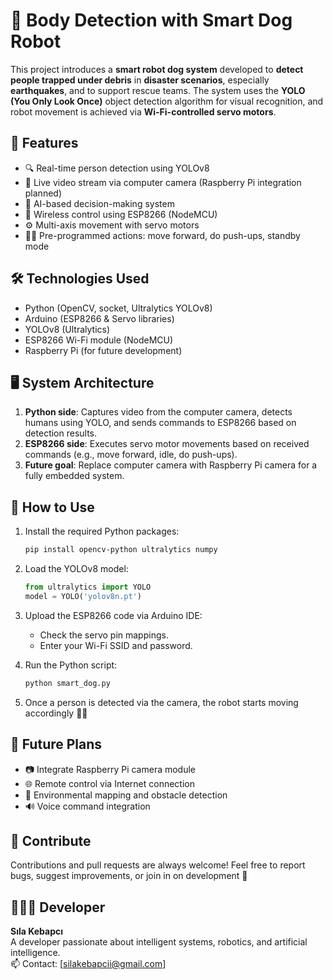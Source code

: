 # 🤖 Body Detection with Smart Dog Robot

This project introduces a **smart robot dog system** developed to **detect people trapped under debris** in **disaster scenarios**, especially **earthquakes**, and to support rescue teams. The system uses the **YOLO (You Only Look Once)** object detection algorithm for visual recognition, and robot movement is achieved via **Wi-Fi-controlled servo motors**.

## 🚀 Features

- 🔍 Real-time person detection using YOLOv8
- 🎥 Live video stream via computer camera (Raspberry Pi integration planned)
- 🧠 AI-based decision-making system
- 📡 Wireless control using ESP8266 (NodeMCU)
- ⚙️ Multi-axis movement with servo motors
- 🤸‍♂️ Pre-programmed actions: move forward, do push-ups, standby mode

## 🛠️ Technologies Used

- Python (OpenCV, socket, Ultralytics YOLOv8)
- Arduino (ESP8266 & Servo libraries)
- YOLOv8 (Ultralytics)
- ESP8266 Wi-Fi module (NodeMCU)
- Raspberry Pi (for future development)

## 🖥️ System Architecture

1. **Python side**: Captures video from the computer camera, detects humans using YOLO, and sends commands to ESP8266 based on detection results.
2. **ESP8266 side**: Executes servo motor movements based on received commands (e.g., move forward, idle, do push-ups).
3. **Future goal**: Replace computer camera with Raspberry Pi camera for a fully embedded system.

## 🔧 How to Use

1. Install the required Python packages:
    ```bash
    pip install opencv-python ultralytics numpy
    ```

2. Load the YOLOv8 model:
    ```python
    from ultralytics import YOLO
    model = YOLO('yolov8n.pt')
    ```

3. Upload the ESP8266 code via Arduino IDE:
    - Check the servo pin mappings.
    - Enter your Wi-Fi SSID and password.

4. Run the Python script:
    ```bash
    python smart_dog.py
    ```

5. Once a person is detected via the camera, the robot starts moving accordingly 🚶‍♂️

## 📌 Future Plans

- 📷 Integrate Raspberry Pi camera module
- 🌐 Remote control via Internet connection
- 🧭 Environmental mapping and obstacle detection
- 🔊 Voice command integration

## 🤝 Contribute

Contributions and pull requests are always welcome! Feel free to report bugs, suggest improvements, or join in on development 🙌

## 👩🏼‍💻 Developer

**Sıla Kebapcı**  
A developer passionate about intelligent systems, robotics, and artificial intelligence.  
📫 Contact: [silakebapcii@gmail.com]
